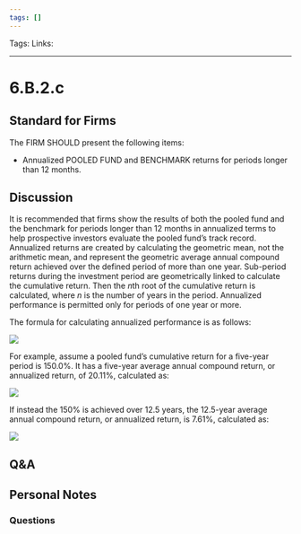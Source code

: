 ```yaml
---
tags: []
---
```

Tags:
Links: 
___
# 6.B.2.c
## Standard for Firms
The FIRM SHOULD present the following items:
- Annualized POOLED FUND and BENCHMARK returns for periods longer than 12 months.
## Discussion
It is recommended that firms show the results of both the pooled fund and the benchmark for periods longer than 12 months in annualized terms to help prospective investors evaluate the pooled fund’s track record. Annualized returns are created by calculating the geometric mean, not the arithmetic mean, and represent the geometric average annual compound return achieved over the defined period of more than one year. Sub-period returns during the investment period are geometrically linked to calculate the cumulative return. Then the *n*th root of the cumulative return is calculated, where _n_ is the number of years in the period. Annualized performance is permitted only for periods of one year or more.

The formula for calculating annualized performance is as follows:

![](https://www.gipsstandards.org/wp-content/themes/gips/pdf_img/for_firms/6.B.2.1.png)

For example, assume a pooled fund’s cumulative return for a five-year period is 150.0%. It has a five-year average annual compound return, or annualized return, of 20.11%, calculated as:

![](https://www.gipsstandards.org/wp-content/themes/gips/pdf_img/for_firms/6.B.2.2.png)

If instead the 150% is achieved over 12.5 years, the 12.5-year average annual compound return, or annualized return, is 7.61%, calculated as:

![](https://www.gipsstandards.org/wp-content/themes/gips/pdf_img/for_firms/6.B.2.3.png)
## Q&A

## Personal Notes

### Questions